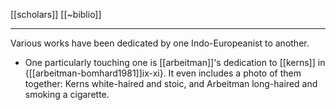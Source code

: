 [[scholars]]
[[~biblio]]
***

Various works have been dedicated by one Indo-Europeanist to another.  

- One particularly touching one is [[arbeitman]]'s dedication to [[kerns]] in {[[arbeitman-bomhard1981]]ix-xi}. It even includes a photo of them together: Kerns white-haired and stoic, and Arbeitman long-haired and smoking a cigarette.